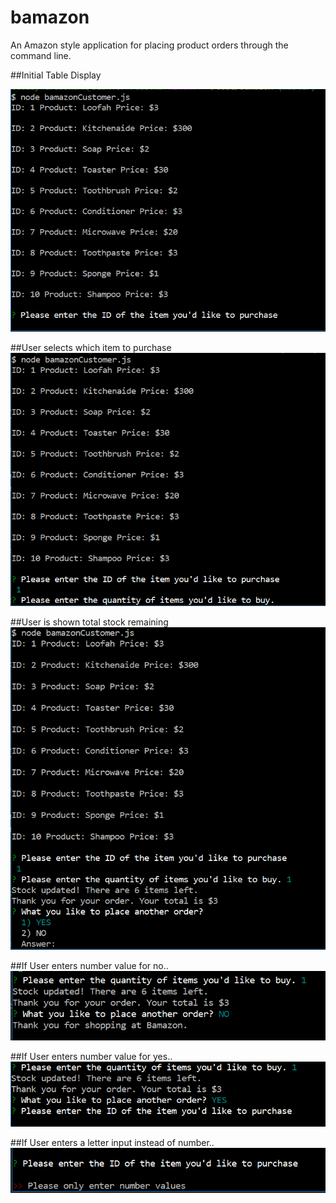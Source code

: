 # bamazon
An Amazon style application for placing product orders through the command line.

##Initial Table Display

![GitHub Logo](images/Screen1.png)

##User selects which item to purchase
![GitHub Logo](images/itemselection.png)

##User is shown total stock remaining
![GitHub Logo](images/totalstockdisplay.png)

##If User enters number value for no..
![GitHub Logo](images/notagain.png)

##If User enters number value for yes..
![GitHub Logo](images/yesagain.png)

##If User enters a letter input instead of number..
![GitHub Logo](images/letter.png)


